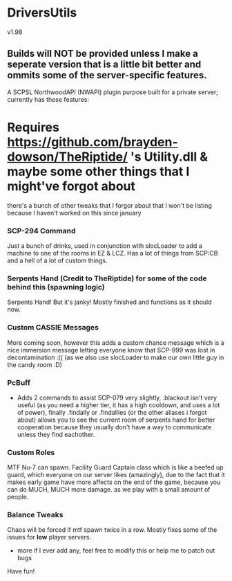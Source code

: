 # DriversUtils

v1.98

## Builds will NOT be provided unless I make a seperate version that is a little bit better and ommits some of the server-specific features.
A SCPSL NorthwoodAPI (NWAPI) plugin purpose built for a private server; currently has these features:

# Requires https://github.com/brayden-dowson/TheRiptide/ 's Utility.dll & maybe some other things that I might've forgot about


there's a bunch of other tweaks that I forgor about that I won't be listing because I haven't worked on this since january

### SCP-294 Command

Just a bunch of drinks, used in conjunction with slocLoader to add a machine to one of the rooms in EZ & LCZ.
Has a lot of things from SCP:CB and a hell of a lot of custom things.

### Serpents Hand (Credit to TheRiptide) for some of the code behind this (spawning logic)

Serpents Hand! But it's janky! Mostly finished and functions as it should now.

### Custom CASSIE Messages
More coming soon, however this adds a custom chance message which is a nice immersion message letting everyone know that SCP-999 was lost in decontamination :(( (as we also use slocLoader to make our own little guy in the candy room :D)

### PcBuff
- Adds 2 commands to assist SCP-079 very slightly, .blackout isn't very useful (as you need a higher tier, it has a high cooldown, and uses a lot of power), finally .findally or .findallies (or the other aliases i forgot about) allows you to see the current room of serpents hand for better cooperation because they usually don't have a way to communicate unless they find eachother.

### Custom Roles
MTF Nu-7 can spawn.
Facility Guard Captain class which is like a beefed up guard, which everyone on our server likes (amazingly), due to the fact that it makes early game have more affects on the end of the game, because you can do MUCH, MUCH more damage. as we play with a small amount of people.

### Balance Tweaks
Chaos will be forced if mtf spawn twice in a row. Mostly fixes some of the issues for **low** player servers.

+ more if I ever add any, feel free to modify this or help me to patch out bugs

Have fun!
